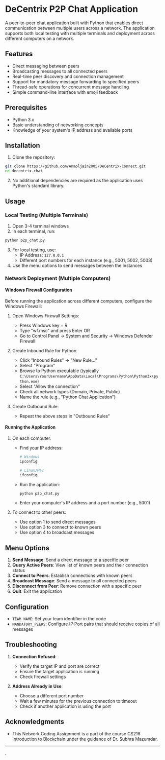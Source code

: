 # DeCentrix P2P Chat Application

A peer-to-peer chat application built with Python that enables direct communication between multiple users across a network. The application supports both local testing with multiple terminals and deployment across different computers on a network.

## Features

- Direct messaging between peers
- Broadcasting messages to all connected peers
- Real-time peer discovery and connection management
- Support for mandatory message forwarding to specified peers
- Thread-safe operations for concurrent message handling
- Simple command-line interface with emoji feedback

## Prerequisites

- Python 3.x
- Basic understanding of networking concepts
- Knowledge of your system's IP address and available ports

## Installation

1. Clone the repository:
```bash
git clone https://github.com/Anmoljain2005/DeCentrix-Connect.git
cd decentrix-chat
```

2. No additional dependencies are required as the application uses Python's standard library.

## Usage

### Local Testing (Multiple Terminals)

1. Open 3-4 terminal windows
2. In each terminal, run:
```bash
python p2p_chat.py
```
3. For local testing, use:
   - IP Address: `127.0.0.1`
   - Different port numbers for each instance (e.g., 5001, 5002, 5003)
4. Use the menu options to send messages between the instances

### Network Deployment (Multiple Computers)

#### Windows Firewall Configuration

Before running the application across different computers, configure the Windows Firewall:

1. Open Windows Firewall Settings:
   - Press Windows key + R
   - Type "wf.msc" and press Enter
   OR
   - Go to Control Panel → System and Security → Windows Defender Firewall

2. Create Inbound Rule for Python:
   - Click "Inbound Rules" → "New Rule..."
   - Select "Program"
   - Browse to Python executable (typically `C:\Users\YourUsername\AppData\Local\Programs\Python\Python3x\python.exe`)
   - Select "Allow the connection"
   - Check all network types (Domain, Private, Public)
   - Name the rule (e.g., "Python Chat Application")

3. Create Outbound Rule:
   - Repeat the above steps in "Outbound Rules"

#### Running the Application

1. On each computer:
   - Find your IP address:
     ```bash
     # Windows
     ipconfig
     
     # Linux/Mac
     ifconfig
     ```
   - Run the application:
     ```bash
     python p2p_chat.py
     ```
   - Enter your computer's IP address and a port number (e.g., 5001)

2. To connect to other peers:
   - Use option 1 to send direct messages
   - Use option 3 to connect to known peers
   - Use option 4 to broadcast messages

## Menu Options

1. **Send Message**: Send a direct message to a specific peer
2. **Query Active Peers**: View list of known peers and their connection status
3. **Connect to Peers**: Establish connections with known peers
4. **Broadcast Message**: Send a message to all connected peers
5. **Disconnect from Peer**: Remove connection with a specific peer
0. **Quit**: Exit the application

## Configuration

- `TEAM_NAME`: Set your team identifier in the code
- `MANDATORY_PEERS`: Configure IP:Port pairs that should receive copies of all messages

## Troubleshooting

1. **Connection Refused**:
   - Verify the target IP and port are correct
   - Ensure the target application is running
   - Check firewall settings

2. **Address Already in Use**:
   - Choose a different port number
   - Wait a few minutes for the previous connection to timeout
   - Check if another application is using the port

## Acknowledgments
- This Network Coding Assignment is a part of the course CS216 Introduction to Blockchain under the guidance of Dr. Subhra Mazumdar.

---
.

